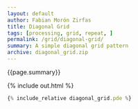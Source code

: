 ```yaml
---
layout: default
author: Fabian Morón Zirfas
title: Diagonal Grid
tags: [processing, grid, repeat, ]
permalink: /grid/diagonal-grid/
summary: A simple diagonal grid pattern 
archive: diagonal_grid.zip
---
```


{{page.summary}}


<!-- more -->

{% include out.html %}

```js
{% include_relative diagonal_grid.pde %}
```



